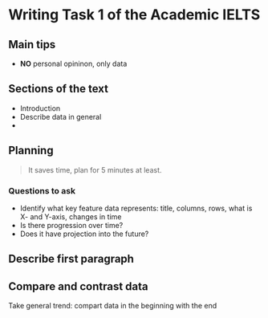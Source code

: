 # Writing Task 1 of the Academic IELTS


## Main tips

- **NO** personal opininon, only data


## Sections of the text
- Introduction
- Describe data in general
- 


## Planning
> It saves time, plan for 5 minutes at least.

### Questions to ask
- Identify what key feature data represents: title, columns, rows, what is X- and Y-axis, changes in time
- Is there progression over time?
- Does it have projection into the future?

## Describe first paragraph




## Compare and contrast data
Take general trend: compart data in the beginning with the end
